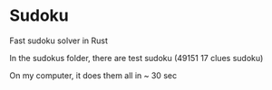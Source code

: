 # Sudoku
Fast sudoku solver in Rust

In the sudokus folder, there are test sudoku (49151 17 clues sudoku)

On my computer, it does them all in ~ 30 sec
